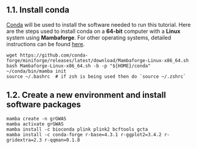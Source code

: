 
## 1.1. Install conda
[Conda](https://conda.io/projects/conda/en/stable/index.html) will be used to install the software needed to run this tutorial. Here are the steps used to install conda on a **64-bit** computer with a **Linux** system using **Mambaforge**. For other operating systems, detailed instructions can be found [here](https://github.com/conda-forge/miniforge).

```
wget https://github.com/conda-forge/miniforge/releases/latest/download/Mambaforge-Linux-x86_64.sh
bash Mambaforge-Linux-x86_64.sh -b -p "${HOME}/conda"
~/conda/bin/mamba init
source ~/.bashrc  # if zsh is being used then do `source ~/.zshrc`
```


## 1.2. Create a new environment and install software packages

```
mamba create -n grGWAS
mamba activate grGWAS
mamba install -c bioconda plink plink2 bcftools gcta
mamba install -c conda-forge r-base=4.3.1 r-ggplot2=3.4.2 r-gridextra=2.3 r-qqman=0.1.8
```
<br>
